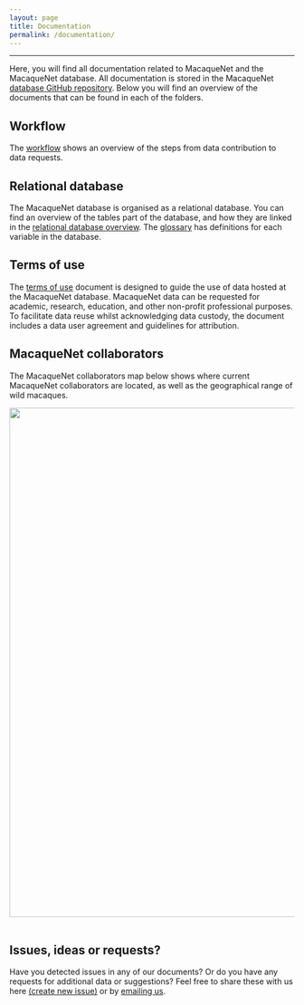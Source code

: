 ```yaml
---
layout: page
title: Documentation
permalink: /documentation/
---
```

***
Here, you will find all documentation related to MacaqueNet and the MacaqueNet database. All documentation is stored in the MacaqueNet <a href="https://github.com/MacaqueNet/database" target="_blank">database GitHub repository</a>.
Below you will find an overview of the documents that can be found in each of the folders.

## Workflow
The <a href="https://github.com/MacaqueNet/database/blob/main/workflow/MacaqueNet%20workflow.pdf" target="_blank">workflow</a> shows an overview of the steps from data contribution to data requests.

## Relational database
The MacaqueNet database is organised as a relational database. You can find an overview of the tables part of the database, and how they are linked in the <a href="https://github.com/MacaqueNet/database/blob/main/relational%20database/MacaqueNet%20relational%20database%20scheme.pdf" target="_blank">relational database overview</a>. The <a href="https://github.com/MacaqueNet/database/blob/main/relational%20database/MacaqueNet%20Glossary.pdf" target="_blank">glossary</a> has definitions for each variable in the database.

## Terms of use
The <a href="https://github.com/MacaqueNet/database/blob/main/MacaqueNet%20Terms%20of%20Use.pdf" target="_blank">terms of use</a> document is designed to guide the use of data hosted at the MacaqueNet database. MacaqueNet data can be requested for academic, research, education, and other non-profit professional purposes. To facilitate data reuse whilst acknowledging data custody, the document includes a data user agreement and guidelines for attribution.

## MacaqueNet collaborators
The MacaqueNet collaborators map below shows where current MacaqueNet collaborators are located, as well as the geographical range of wild macaques.
<div style="text-align:center"><img class="image" src="/assets/images/macaquenet_collaborator_map.png" width="900px"/></div><br/>

## Issues, ideas or requests?
Have you detected issues in any of our documents? Or do you have any requests for additional data or suggestions? Feel free to share these with us here <a href="https://github.com/MacaqueNet/database/issues/new/choose" target="_blank">(create new issue)</a> or by <a href="mailto:MacaqueNet@gmail.com" target="_blank">emailing us</a>.








